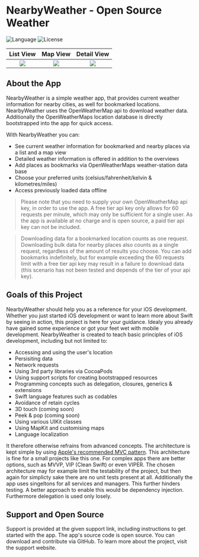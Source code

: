 # NearbyWeather - Open Source Weather

![Language](https://img.shields.io/badge/language-Swift%204-orange.svg)
![License](https://img.shields.io/github/license/erikmartens/NearbyWeather.svg?style=flat)

|List View|Map View|Detail View|
|:---:|:---:|:---:|
![](https://i.imgur.com/Fba7ppE.png) | ![](https://i.imgur.com/fgPbJVx.png) | ![](https://i.imgur.com/MdQJiLj.png)

## About the App
NearbyWeather is a simple weather app, that provides current weather information for nearby cities, as well for bookmarked locations. NearbyWeather uses the OpenWeatherMap api to download weather data. Additionally the OpenWeatherMaps location database is directly bootstrapped into the app for quick access.

With NearbyWeather you can:
- See current weather information for bookmarked and nearby places via a list and a map view
- Detailed weather information is offered in addition to the overviews
- Add places as bookmarks via OpenWeatherMaps weather-station data base
- Choose your preferred units (celsius/fahrenheit/kelvin & kilometres/miles)
- Access previously loaded data offline

> Please note that you need to supply your own OpenWeatherMap api key, in order to use the app. A free tier api key only allows for 60 requests per minute, which may only be sufficient for a single user. As the app is available at no charge and is open source, a paid tier api key can not be included. 

> Downloading data for a bookmarked location counts as one request. Downloading bulk data for nearby places also counts as a single request, regardless of the amount of results you choose. You can add bookmarks indefinitely, but for example exceeding the 60 requests limit with a free tier api key may result in a failure to download data (this scenario has not been tested and depends of the tier of your api key).

## Goals of this Project
NearbyWeather should help you as a reference for your iOS development. Whether you just started iOS development or want to learn more about Swift by seeing in action, this project is here for your guidance. Idealy you already have gained some experience or got your feet wet with mobile development. NearbyWeather is created to teach basic principles of iOS development, including but not limited to:
- Accessing and using the user's location
- Persisiting data
- Network requests
- Using 3rd party libraries via CocoaPods
- Using support scripts for creating bootstrapped resources
- Programming concepts such as delegation, closures, generics & extensions
- Swift language features such as codables
- Avoidance of retain cycles
- 3D touch (coming soon)
- Peek & pop (coming soon)
- Using various UIKit classes
- Using MapKit and customising maps
- Language localization

It therefore otherwise refrains from advanced concepts. The architecture is kept simple by using [Apple's recommended MVC pattern](https://developer.apple.com/library/content/documentation/General/Conceptual/DevPedia-CocoaCore/MVC.html). This architecture is fine for a small projects like this one. For complex apps there are better options, such as MVVP, VIP (Clean Swift) or even VIPER. The chosen architecture may for example limit the testability of the project, but then again for simplicty sake there are no unit tests present at all. Additionally the app uses singeltons for all services and managers. This further hinders testing. A better approach to enable this would be dependency injection. Furthermore delegation is used only losely. 

## Support and Open Source
Support is provided at the given support link, including instructions to get started with the app. The app's source code is open source. You can download and contribute via GitHub. To learn more about the project, visit the support website.
